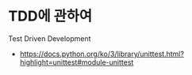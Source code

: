 # TDD에 관하여
Test Driven Development
- https://docs.python.org/ko/3/library/unittest.html?highlight=unittest#module-unittest